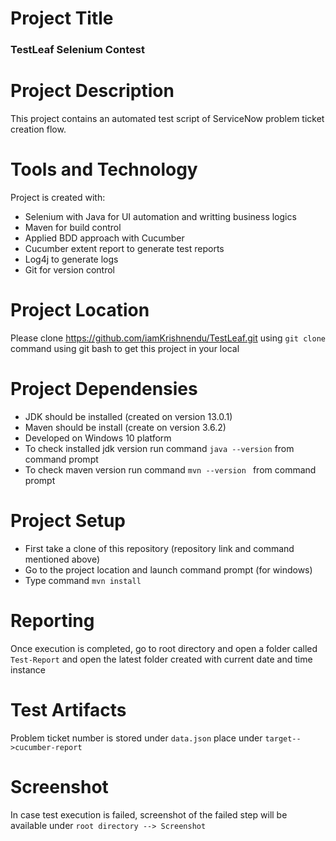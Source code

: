 # Project Title 
   ### TestLeaf Selenium Contest 

# Project Description
  This project contains an automated test script of ServiceNow problem ticket creation flow.
  
# Tools and Technology
  Project is created with:
* Selenium with Java for UI automation and writting business logics
* Maven for build control
* Applied BDD approach with Cucumber
* Cucumber extent report to generate test reports
* Log4j to generate logs 
* Git for version control

# Project Location
 Please clone https://github.com/iamKrishnendu/TestLeaf.git using  ```git clone ``` command using git bash to get this project in your local



# Project Dependensies
 * JDK should be installed (created on version 13.0.1)
 * Maven should be install (create on version 3.6.2)
 * Developed on Windows 10 platform 
 * To check installed jdk version run command ```java --version``` from command prompt
 * To check maven version run command ```mvn --version ``` from command prompt
 
 # Project Setup
 * First take a clone of this repository (repository link and command mentioned above)
 * Go to the project location and launch command prompt (for windows) 
 * Type command ```mvn install``` 
 
 # Reporting
   Once execution is completed, go to root directory and open a folder called ```Test-Report``` and open the latest folder created with current date and time instance
  
 # Test Artifacts
   Problem ticket number is stored under ```data.json``` place under ```target-->cucumber-report```
   
 # Screenshot
   In case test execution is failed, screenshot of the failed step will be available under ```root directory --> Screenshot```
